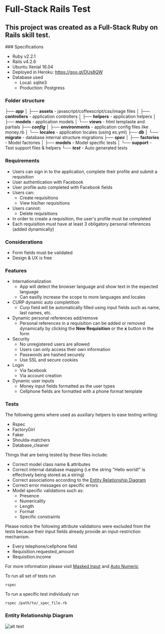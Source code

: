 Full-Stack Rails Test
===================


This project was created as a Full-Stack **Ruby on Rails** skill test.
----------


###<i class="icon-cog"></i> Specifications
- Ruby  v2.2.1
- Rails v4.2.6
- Ubuntu Xenial 16.04
- Deployed in Heroku: https://goo.gl/DUs8QW
- Database used
	- Local: sqlite3
	- Production: Postgress

### <i class="icon-sitemap"></i> Folder structure
├── ***app***
│   ├── **assets** - javascript/coffeescript/css/image files
│   ├── **controllers** -  application controllers
│   ├── **helpers** - application helpers
│   ├── **models** - application models
│   └── **views** - html templaste and partials
├── ***config***
│   ├── **environments** - application config files like money.rb
│   └── **locales** - application locales (using es.yml)
├── ***db***
│   └── **migrate** - database internal structure migrations
├── ***spec***
│   ├── **factories** - Model factories
│   ├── **models** - Model specific tests
│   └── **support** - Test support files & helpers
└── ***test*** - Auto generated tests


### <i class="icon-globe"></i> Requirements

+ Users can sign in to the application, complete their profile and submit a requisition
+ User authentication with Facebook
+ User profile auto completed with Facebook fields
+ Users can:
	+ Create requisitions
	+ View his/her requisitions
+ Users cannot:
	+ Delete requisitions
+ In order to create a requisition, the user's profile must be completed
+ Each requisition must have at least 3 obligatory personal references (added dynamically)

### <i class="icon-bell"></i> Considerations

+ Form fields must be validated
+ Design & UX is free

### <i class="icon-star"></i> Features
+ Internationalization
	+ App will detect the browser language and show text in the expected language
	+ Can easilly increase the scope to more languages and locales
+ CURP dynamic auto completition
	+ Curp field will be automatically filled using input fields such as name, last names, etc.
+ Dynamic personal references add/remove
	+ Personal references in a requisition can be added or removed dynamically by clicking the **New Requisition** or the **x** button in the form
+ Security
	+ No unregistered users are allowed
	+ Users can only access their own information
	+ Passwords are hashed securely
	+ Use SSL and secure cookies
+ Login
	+ Via facebook
	+ Via account creation
+ Dynamic user inputs
	+ Money input fields formatted as the user types
	+ Cellphone fields are formatted with a phone format template

### <i class="icon-laptop"></i> Tests

The following gems where used as auxiliary helpers to ease testing writing:

+ Rspec
+ FactoryGirl
+ Faker
+ Shoulda-matchers
+ Database_cleaner

Things that are being tested by these files include:

+ Correct model class name & attributes
+ Correct internal database mapping (i.e the string "Hello world!" is effectively being stored as a string)
+ Correct associations according to the [Entity Relationship Diagram](#er-diagram)
+ Correct error messages on specific errors
+ Model specific validations such as:
	+ Presence
	+ Numericality
	+ Length
	+ Format
	+ Specific constraints	

Please notice the following attribute validations were excluded from the tests because their input fields already provide an input-restriction mechanism.

+ Every telephone/cellphone field
+ Requisition.requested_amount
+ Requisition.income

For more information please visit [Masked Input](https://github.com/caarlos0/maskedinput-rails) and [Auto Numeric](https://github.com/randoum/autonumeric-rails)

To run all set of tests run

    rspec

To run a specific test individualy run

    rspec /path/to/_spec_file.rb

### <i class="icon-user"></i><a name="er-diagram"> Entity Relationship Diagram</a>

![alt text](https://i.imgur.com/CBVq1kB.png "E-R diagram")
